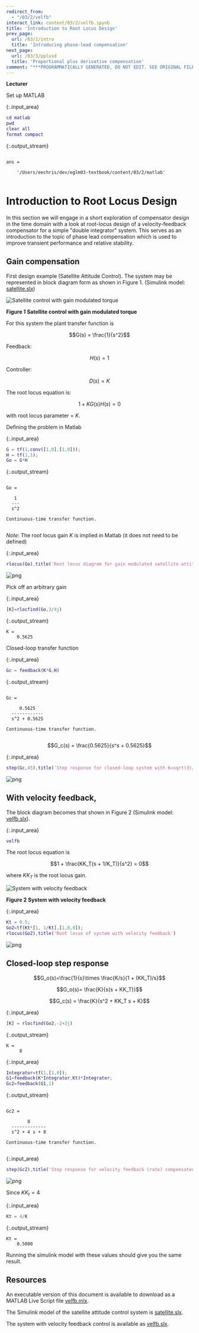 ```yaml
---
redirect_from:
  - "/03/2/velfb"
interact_link: content/03/2/velfb.ipynb
title: 'Introduction to Root Locus Design'
prev_page:
  url: /03/1/intro
  title: 'Introducing phase-lead compensation'
next_page:
  url: /03/3/pplusd
  title: 'Proportional plus derivative compensation'
comment: "***PROGRAMMATICALLY GENERATED, DO NOT EDIT. SEE ORIGINAL FILES IN /content***"
---
```


**Lecturer**

Set up MATLAB



{:.input_area}
```matlab
cd matlab
pwd
clear all
format compact
```


{:.output_stream}
```

ans =

    '/Users/eechris/dev/eglm03-textbook/content/03/2/matlab'


```

# Introduction to Root Locus Design

In this section we will engage in a short exploration of compensator design in the time domain with a look at root-locus design of a velocity-feedback compensator for a simple "double integrator" system. This serves as an introduction to the topic of phase lead compensation which is used to improve transient performance and relative stability.

## Gain compensation

First design example (Satellite Attitude Control). The system may be represented 
in block diagram form as shown in Figure 1. (Simulink model: [satellite.slx](matlab/satellite.slx))

![Satellite control with gain modulated torque](images/velfb_fig1.png)

**Figure 1 Satellite control with gain modulated torque**

For this system the plant transfer function is 

$$G(s) = \frac{1}{s^2}$$
 
Feedback: 
 
$$H(s) = 1$$

Controller: 
 
$$D(s) = K$$
 

The root locus equation is:
 
$$1 + KG(s)H(s) = 0$$
 
with root locus parameter = $K$.
 

Defining the problem in Matlab



{:.input_area}
```matlab
G = tf(1,conv([1,0],[1,0]));
H = tf(1,1);
Go = G*H
```


{:.output_stream}
```

Go =
 
   1
  ---
  s^2
 
Continuous-time transfer function.


```

*Note*: The root locus gain $K$ is implied in Matlab (it does not need to be defined)



{:.input_area}
```matlab
rlocus(Go),title('Root locus diagram for gain modulated satellite attitude control')
```



![png](../../images/03/2/velfb_10_0.png)


Pick off an arbitrary gain



{:.input_area}
```matlab
[K]=rlocfind(Go,3/4j)
```


{:.output_stream}
```
K =
    0.5625

```

Closed-loop transfer function



{:.input_area}
```matlab
Gc = feedback(K*G,H)
```


{:.output_stream}
```

Gc =
 
     0.5625
  ------------
  s^2 + 0.5625
 
Continuous-time transfer function.


```

$$G_c(s) = \frac{0.5625}{s^s + 0.5625}$$



{:.input_area}
```matlab
step(Gc,45),title('Step response for closed-loop system with K=sqrt(3)/2')
```



![png](../../images/03/2/velfb_16_0.png)


## With velocity feedback,

The block diagram becomes that shown in Figure 2 (Simulink model: [velfb.slx](matlab/velfb.slx)). 



{:.input_area}
```matlab
velfb
```


The root locus equation is

$$1 + \frac{KK_T(s + 1/K_T)}{s^2} = 0$$

where $KK_T$ is the root locus gain.

 
![System with velocity feedback](images/velfb_fig2.png)
 
**Figure 2 System with velocity feedback**



{:.input_area}
```matlab
Kt = 0.5;
Go2=tf(Kt*[1, 1/Kt],[1,0,0]);
rlocus(Go2),title('Root locus of system with velocity feedback')
```



![png](../../images/03/2/velfb_21_0.png)


## Closed-loop step response
 
$$G_o(s)=\frac{1}{s}\times \frac{K/s}{1 + (KK_T)/s}$$
 
$$G_o(s)= \frac{K}{s(s + KK_T)}$$
 
$$G_c(s) = \frac{K}{s^2 + KK_T s + K}$$



{:.input_area}
```matlab
[K] = rlocfind(Go2,-2+2j)
```


{:.output_stream}
```
K =
     8

```



{:.input_area}
```matlab
Integrator=tf(1,[1,0]);
G1=feedback(K*Integrator,Kt)*Integrator;
Gc2=feedback(G1,1)
```


{:.output_stream}
```

Gc2 =
 
        8
  -------------
  s^2 + 4 s + 8
 
Continuous-time transfer function.


```



{:.input_area}
```matlab
step(Gc2),title('Step response for velocity feedback (rate) compensated system')
```



![png](../../images/03/2/velfb_25_0.png)


Since $KK_t = 4$



{:.input_area}
```matlab
Kt = 4/K
```


{:.output_stream}
```
Kt =
    0.5000

```

Running the simulink model with these values should give you the same result.

## Resources

An executable version of this document is available to download as a MATLAB Live Script file [velfb.mlx](matlab/velfb.mlx).

The Simulink model of the satellite attitude control system is [satellite.slx](matlab/satellite.slx).

The system with velocity feedback control is available as [velfb.slx](matlab/velfb.slx).
